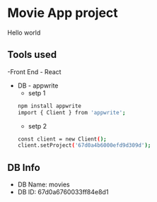 # Movie App project

Hello world

## Tools used

-Front End - React

- DB - appwrite
  - setp 1
  ```bash
  npm install appwrite
  import { Client } from 'appwrite';
  ```
  - setp 2
  ```bash
  const client = new Client();
  client.setProject('67d0a4b6000efd9d309d');
  ```

## DB Info

- DB Name: movies
- DB ID: 67d0a6760033ff84e8d1
